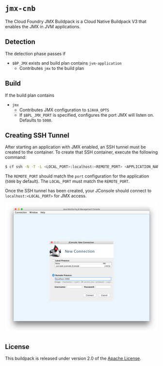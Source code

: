 # `jmx-cnb`
The Cloud Foundry JMX Buildpack is a Cloud Native Buildpack V3 that enables the JMX in JVM applications.

## Detection
The detection phase passes if

* `$BP_JMX` exists and build plan contains `jvm-application`
  * Contributes `jmx` to the build plan

## Build
If the build plan contains

* `jmx`
  * Contributes JMX configuration to `$JAVA_OPTS`
  * If `$BPL_JMX_PORT` is specified, configures the port JMX  will listen on.  Defaults to `5000`.

## Creating SSH Tunnel
After starting an application with JMX enabled, an SSH tunnel must be created to the container.  To create that SSH container, execute the following command:

```bash
$ cf ssh -N -T -L <LOCAL_PORT>:localhost:<REMOTE_PORT> <APPLICATION_NAME>
```

The `REMOTE_PORT` should match the `port` configuration for the application (`5000` by default).  The `LOCAL_PORT` must match the `REMOTE_PORT`.

Once the SSH tunnel has been created, your JConsole should connect to `localhost:<LOCAL_PORT>` for JMX access.

![JConsole Configuration](jconsole.png)

## License
This buildpack is released under version 2.0 of the [Apache License][a].

[a]: http://www.apache.org/licenses/LICENSE-2.0

